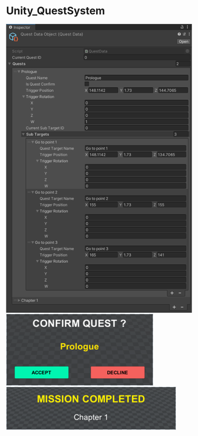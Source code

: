 # Unity_QuestSystem

![img](https://github.com/paveldrobny/Unity_QuestSystem/blob/main/QuestData.png)
<br/>
![img](https://github.com/paveldrobny/Unity_QuestSystem/blob/main/ConfirmQuest.png)
<br/>
![img](https://github.com/paveldrobny/Unity_QuestSystem/blob/main/CompletedQuest.png)
